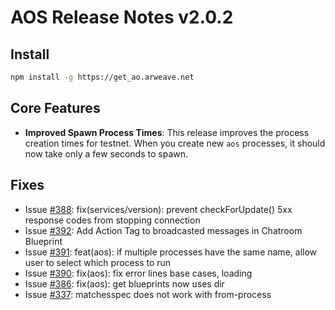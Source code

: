 # AOS Release Notes v2.0.2

## Install

```sh
npm install -g https://get_ao.arweave.net
```

## Core Features

- **Improved Spawn Process Times**: This release improves the process creation times for testnet. When you create new `aos` processes, it should now take only a few seconds to spawn.

## Fixes

- Issue [#388](https://github.com/permaweb/aos/pull/388): fix(services/version): prevent checkForUpdate() 5xx response codes from stopping connection
- Issue [#392](https://github.com/permaweb/aos/pull/392): Add Action Tag to broadcasted messages in Chatroom Blueprint
- Issue [#391](https://github.com/permaweb/aos/pull/391): feat(aos): if multiple processes have the same name, allow user to select which process to run
- Issue [#390](https://github.com/permaweb/aos/pull/390): fix(aos): fix error lines base cases, loading
- Issue [#386](https://github.com/permaweb/aos/pull/386): fix(aos): get blueprints now uses dir
- Issue [#337](https://github.com/permaweb/aos/issues/337): matchesspec does not work with from-process
